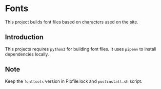 # Fonts
This project builds font files based on characters used on the site.

## Introduction
This projects requires `python3` for building font files. It uses `pipenv` to install dependencies locally.

## Note
Keep the `fonttools` version in Pipfile.lock and `postinstall.sh` script.